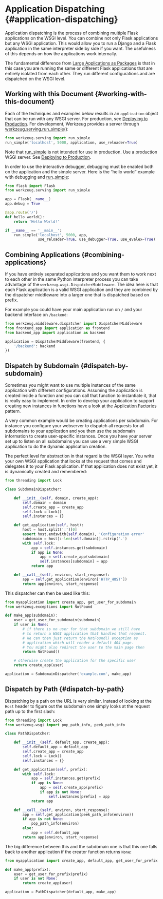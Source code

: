 # Application Dispatching {#application-dispatching}

Application dispatching is the process of combining multiple Flask applications on the WSGI level. You can combine not only Flask applications but any WSGI application. This would allow you to run a Django and a Flask application in the same interpreter side by side if you want. The usefulness of this depends on how the applications work internally.

The fundamental difference from [Large Applications as Packages](https://flask.palletsprojects.com/en/2.3.x/patterns/packages/) is that in this case you are running the same or different Flask applications that are entirely isolated from each other. They run different configurations and are dispatched on the WSGI level.

## Working with this Document {#working-with-this-document}

Each of the techniques and examples below results in an `application` object that can be run with any WSGI server. For production, see [Deploying to Production](https://flask.palletsprojects.com/en/2.3.x/deploying/). For development, Werkzeug provides a server through [werkzeug.serving.run_simple()](https://werkzeug.palletsprojects.com/en/2.3.x/serving/#werkzeug.serving.run_simple):

```python
from werkzeug.serving import run_simple
run_simple('localhost', 5000, application, use_reloader=True)
```

Note that [run_simple](https://werkzeug.palletsprojects.com/en/2.3.x/serving/#werkzeug.serving.run_simple) is not intended for use in production. Use a production WSGI server. See [Deploying to Production](https://flask.palletsprojects.com/en/2.3.x/deploying/).

In order to use the interactive debugger, debugging must be enabled both on the application and the simple server. Here is the “hello world” example with debugging and [run_simple](https://werkzeug.palletsprojects.com/en/2.3.x/serving/#werkzeug.serving.run_simple):

```python
from flask import Flask
from werkzeug.serving import run_simple

app = Flask(__name__)
app.debug = True

@app.route('/')
def hello_world():
    return 'Hello World!'

if __name__ == '__main__':
    run_simple('localhost', 5000, app,
               use_reloader=True, use_debugger=True, use_evalex=True)
```

## Combining Applications {#combining-applications}

If you have entirely separated applications and you want them to work next to each other in the same Python interpreter process you can take advantage of the `werkzeug.wsgi.DispatcherMiddleware`. The idea here is that each Flask application is a valid WSGI application and they are combined by the dispatcher middleware into a larger one that is dispatched based on prefix.

For example you could have your main application run on `/` and your backend interface on `/backend`:

```python
from werkzeug.middleware.dispatcher import DispatcherMiddleware
from frontend_app import application as frontend
from backend_app import application as backend

application = DispatcherMiddleware(frontend, {
    '/backend': backend
})
```

## Dispatch by Subdomain {#dispatch-by-subdomain}

Sometimes you might want to use multiple instances of the same application with different configurations. Assuming the application is created inside a function and you can call that function to instantiate it, that is really easy to implement. In order to develop your application to support creating new instances in functions have a look at the [Application Factories](https://flask.palletsprojects.com/en/2.3.x/patterns/appfactories/) pattern.

A very common example would be creating applications per subdomain. For instance you configure your webserver to dispatch all requests for all subdomains to your application and you then use the subdomain information to create user-specific instances. Once you have your server set up to listen on all subdomains you can use a very simple WSGI application to do the dynamic application creation.

The perfect level for abstraction in that regard is the WSGI layer. You write your own WSGI application that looks at the request that comes and delegates it to your Flask application. If that application does not exist yet, it is dynamically created and remembered:

```python
from threading import Lock

class SubdomainDispatcher:

    def __init__(self, domain, create_app):
        self.domain = domain
        self.create_app = create_app
        self.lock = Lock()
        self.instances = {}

    def get_application(self, host):
        host = host.split(':')[0]
        assert host.endswith(self.domain), 'Configuration error'
        subdomain = host[:-len(self.domain)].rstrip('.')
        with self.lock:
            app = self.instances.get(subdomain)
            if app is None:
                app = self.create_app(subdomain)
                self.instances[subdomain] = app
            return app

    def __call__(self, environ, start_response):
        app = self.get_application(environ['HTTP_HOST'])
        return app(environ, start_response)
```

This dispatcher can then be used like this:

```python
from myapplication import create_app, get_user_for_subdomain
from werkzeug.exceptions import NotFound

def make_app(subdomain):
    user = get_user_for_subdomain(subdomain)
    if user is None:
        # if there is no user for that subdomain we still have
        # to return a WSGI application that handles that request.
        # We can then just return the NotFound() exception as
        # application which will render a default 404 page.
        # You might also redirect the user to the main page then
        return NotFound()

    # otherwise create the application for the specific user
    return create_app(user)

application = SubdomainDispatcher('example.com', make_app)
```

## Dispatch by Path {#dispatch-by-path}

Dispatching by a path on the URL is very similar. Instead of looking at the `Host` header to figure out the subdomain one simply looks at the request path up to the first slash:

```python
from threading import Lock
from werkzeug.wsgi import pop_path_info, peek_path_info

class PathDispatcher:

    def __init__(self, default_app, create_app):
        self.default_app = default_app
        self.create_app = create_app
        self.lock = Lock()
        self.instances = {}

    def get_application(self, prefix):
        with self.lock:
            app = self.instances.get(prefix)
            if app is None:
                app = self.create_app(prefix)
                if app is not None:
                    self.instances[prefix] = app
            return app

    def __call__(self, environ, start_response):
        app = self.get_application(peek_path_info(environ))
        if app is not None:
            pop_path_info(environ)
        else:
            app = self.default_app
        return app(environ, start_response)
```

The big difference between this and the subdomain one is that this one falls back to another application if the creator function returns `None`:

```python
from myapplication import create_app, default_app, get_user_for_prefix

def make_app(prefix):
    user = get_user_for_prefix(prefix)
    if user is not None:
        return create_app(user)

application = PathDispatcher(default_app, make_app)
```
